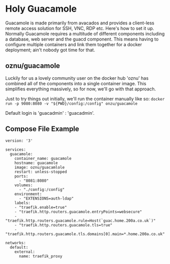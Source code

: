 # Holy Guacamole

Guacamole is made primarily from avacados and provides a client-less remote access solution for SSH, VNC, RDP etc. Here's how to set it up. Normally Guacamole requires a multitude of different components including a database, web server and the guacd component. This means having to configure multiple containers and link them together for a docker deployment; ain't nobody got time for that.

## oznu/guacamole

Luckily for us a lovely community user on the docker hub 'oznu' has combined all of the components into a single container image. This simplifies everything massively, so for now, we'll go with that approach.

Just to try things out initially, we'll run the container manually like so: `docker run -p 9080:8080 -v "${PWD}/config:/config" onzu/guacamole`

Default login is 'guacadmin' : 'guacadmin'.

## Compose File Example

```
version: '3'

services:
  guacamole:
    container_name: guacamole
    hostname: guacamole
    image: oznu/guacamlole
    restart: unless-stopped
    ports:
      - "8081:8080"
    volumes:
      - "./config:/config"
    environment:
      - "EXTENSIONS=auth-ldap"
    labels:
    - "traefik.enable=true"
    - "traefik.http.routers.guacamole.entryPoints=websecure"
    - "traefik.http.routers.guacamole.rule=Host(`guac.home.200a.co.uk`)"
    - "traefik.http.routers.guacamole.tls=true"
    - "traefik.http.routers.guacamole.tls.domains[0].main=*.home.200a.co.uk"

networks:
  default:
    external:
      name: traefik_proxy

```
